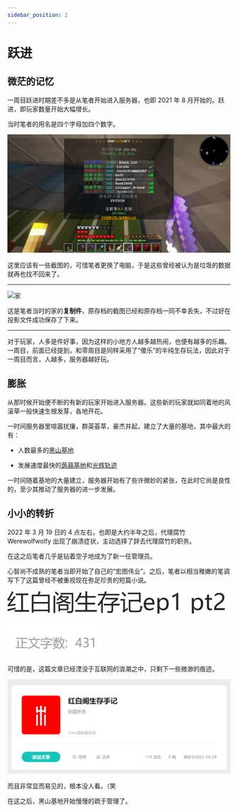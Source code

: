 ```yaml
---
sidebar_position: 2
---
```


# 跃进

## 微茫的记忆

一周目跃进时期差不多是从笔者开始进入服务器，也即 2021 年 8 月开始的。跃进，即玩家数量开始大幅增长。

当时笔者的用名是四个字母加四个数字。

![玩家列表](_images/list.png)

这里应该有一些截图的，可惜笔者更换了电脑，于是这些曾经被认为是垃圾的数据就再也找不回来了。

***

![家](_images/2023-11-05_12.34.28.png)

这是笔者当时的家的**复制件**，原存档的截图已经和原存档一同不幸丢失，不过好在投影文件成功保存了下来。

***

对于玩家，人多是件好事，因为这样的小地方人越多越热闹，也便有越多的乐趣。一周目，前面已经提到，和零周目是同样采用了“傻乐”的半纯生存玩法，因此对于一周目而言，人越多，服务器越好玩。

## 膨胀

从那时候开始便不断的有新的玩家开始进入服务器。这些新的玩家就如同着地的风滚草一般快速生根发芽，各地开花。

一时间服务器里喧嚣扰攘，群英荟萃，豪杰并起，建立了大量的基地，其中最大的有：

- 人数最多的[黑山基地](/docs/organizations.md#黑山基地)

- 发展速度最快的[蒟蒻基地](/docs/organizations.md#蒟蒻基地)和[光辉轨迹](/docs/organizations.md#光辉轨迹)

一时间随着基地的大量建立，服务器开始有了些许微妙的紧张，在此时它尚是良性的，至少其推动了服务器的进一步发展。

## 小小的转折

2022 年 3 月 19 日的 4 点左右，也即是大约半年之后，代理腐竹 Werewolfwolfy 出现了崩溃症状，主动选择了辞去代理腐竹的职务。

在这之后笔者几乎是钻着空子地成为了新一任管理员。

心智尚不成熟的笔者当即开始了自己的“宏图伟业”。之后，笔者以相当稚嫩的笔调写下了这篇曾经不被重视现在弥足珍贵的短篇小说。

![novel](_images/QQ截图20220430215221.png)

![novel](_images/QQ截图20220430214548.png)

可惜的是，这篇文章已经湮没于互联网的浪潮之中，只剩下一些微渺的痕迹。

![novel](_images/rwp_novel.png)

而且非常显而易见的，根本没人看。（笑

在这之后，黑山基地开始慢慢的疏于管理了。